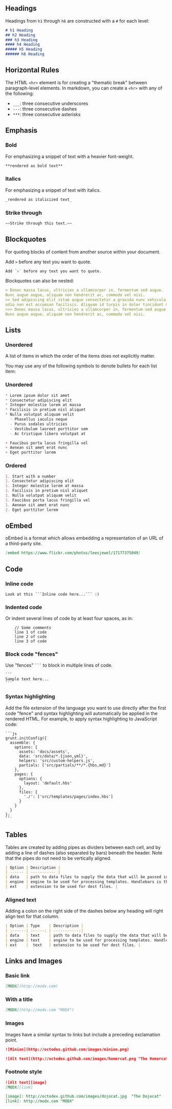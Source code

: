 ## Headings

Headings from `h1` through `h6` are constructed with a `#` for each level:

```markdown
# h1 Heading
## h2 Heading
### h3 Heading
#### h4 Heading
##### h5 Heading
###### h6 Heading
```

## Horizontal Rules

The HTML `<hr>` element is for creating a "thematic break" between paragraph-level elements. In markdown, you can create a `<hr>` with any of the following:

* `___`: three consecutive underscores
* `---`: three consecutive dashes
* `***`: three consecutive asterisks


## Emphasis

### Bold
For emphasizing a snippet of text with a heavier font-weight.

```markdown
**rendered as bold text**
```
### Italics
For emphasizing a snippet of text with italics.

```markdown
_rendered as italicized text_
```

### Strike through

```markdown
~~Strike through this text.~~
```

## Blockquotes
For quoting blocks of content from another source within your document.

Add `>` before any text you want to quote. 

```markdown
Add `>` before any text you want to quote. 
```

Blockquotes can also be nested:

```markdown
> Donec massa lacus, ultricies a ullamcorper in, fermentum sed augue. 
Nunc augue augue, aliquam non hendrerit ac, commodo vel nisi. 
>> Sed adipiscing elit vitae augue consectetur a gravida nunc vehicula. Donec auctor 
odio non est accumsan facilisis. Aliquam id turpis in dolor tincidunt mollis ac eu diam.
>>> Donec massa lacus, ultricies a ullamcorper in, fermentum sed augue. 
Nunc augue augue, aliquam non hendrerit ac, commodo vel nisi. 
```

## Lists

### Unordered
A list of items in which the order of the items does not explicitly matter.

You may use any of the following symbols to denote bullets for each list item:

### Unordered

```markdown
* Lorem ipsum dolor sit amet
* Consectetur adipiscing elit
* Integer molestie lorem at massa
* Facilisis in pretium nisl aliquet
* Nulla volutpat aliquam velit
  - Phasellus iaculis neque
  - Purus sodales ultricies
  - Vestibulum laoreet porttitor sem
  - Ac tristique libero volutpat at

+ Faucibus porta lacus fringilla vel
+ Aenean sit amet erat nunc
+ Eget porttitor lorem
```

### Ordered

```markdown
1. Start with a number 
1. Consectetur adipiscing elit
1. Integer molestie lorem at massa
1. Facilisis in pretium nisl aliquet
1. Nulla volutpat aliquam velit
1. Faucibus porta lacus fringilla vel
1. Aenean sit amet erat nunc
2. Eget porttitor lorem
```

## oEmbed
oEmbed is a format which allows embedding a representation of an URL of a third-party site.

```markdown
[embed https://www.flickr.com/photos/leesjewel/17177375049]
```

## Code

### Inline code

```
Look at this ```Inline code here...``` :)
```

### Indented code

Or indent several lines of code by at least four spaces, as in:

```
    // Some comments
    line 1 of code
    line 2 of code
    line 3 of code
```

### Block code "fences"

Use "fences"  ```` ``` ```` to block in multiple lines of code. 

    ```
    Sample text here...
    ```


### Syntax highlighting
Add the file extension of the language you want to use directly after the first code "fence" and syntax highlighting will automatically be applied in the rendered HTML. For example, to apply syntax highlighting to JavaScript code:



    ```js
    grunt.initConfig({
      assemble: {
        options: {
          assets: 'docs/assets',
          data: 'src/data/*.{json,yml}',
          helpers: 'src/custom-helpers.js',
          partials: ['src/partials/**/*.{hbs,md}']
        },
        pages: {
          options: {
            layout: 'default.hbs'
          },
          files: {
            './': ['src/templates/pages/index.hbs']
          }
        }
      }
    };
    ```
    




## Tables
Tables are created by adding pipes as dividers between each cell, and by adding a line of dashes (also separated by bars) beneath the header. Note that the pipes do not need to be vertically aligned.

```markdown
| Option | Description |
| ------ | ----------- |
| data   | path to data files to supply the data that will be passed into templates. |
| engine | engine to be used for processing templates. Handlebars is the default. |
| ext    | extension to be used for dest files. |
```


### Aligned text

Adding a colon on the right side of the dashes below any heading will right align text for that column.

```markdown
| Option | Type    | Description |
| :------| :-----: | -----------:|
| data   | text    | path to data files to supply the data that will be passed into templates. |
| engine | text    | engine to be used for processing templates. Handlebars is the default. |
| ext    |  text   | extension to be used for dest files. |
```

## Links and Images

### Basic link

```markdown
[MODX](http://modx.com)
```

### With a title

```markdown
[MODX](http://modx.com "MODX")
```

### Images
Images have a similar syntax to links but include a preceding exclamation point.

```markdown
![Minion](http://octodex.github.com/images/minion.png)
```


```markdown
![Alt text](http://octodex.github.com/images/homercat.png "The Homercat")
```

### Footnote style

```markdown
![Alt text][image]
[MODX][link]

[image]: http://octodex.github.com/images/dojocat.jpg  "The Dojocat"
[link]: http://modx.com "MODX"
```

